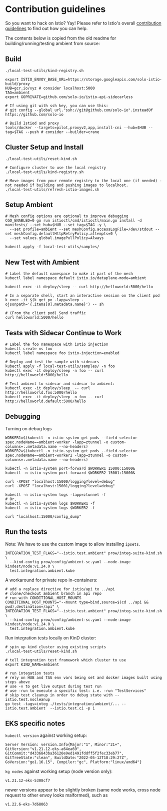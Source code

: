 # Contribution guidelines

So you want to hack on Istio? Yay! Please refer to Istio's overall
[contribution guidelines](https://github.com/istio/community/blob/master/CONTRIBUTING.md)
to find out how you can help.

The contents below is copied from the old readme for building/running/testing ambient from source:

## Build

```shell
./local-test-utils/kind-registry.sh

export ISTIO_ENVOY_BASE_URL=https://storage.googleapis.com/solo-istio-build/proxy
HUB=gcr.io/xyz # consider localhost:5000
TAG=ambient
export GOPRIVATE=github.com/solo-io/istio-api-sidecarless

# If using git with ssh key, you can use this:
# git config --global url."ssh://git@github.com/solo-io".insteadOf https://github.com/solo-io

# Build Istiod and proxy
tools/docker --targets=pilot,proxyv2,app,install-cni --hub=$HUB --tag=$TAG --push # consider --builder=crane
```

## Cluster Setup and Install

```shell
./local-test-utils/reset-kind.sh

# Configure cluster to use the local registry
./local-test-utils/kind-registry.sh

# Move images from your remote registry to the local one (if needed) - not needed if building and pushing images to localhost.
./local-test-utils/refresh-istio-images.sh
```

## Setup Ambient

```shell
# Mesh config options are optional to improve debugging
CGO_ENABLED=0 go run istioctl/cmd/istioctl/main.go install -d manifests/ --set hub=$HUB --set tag=$TAG -y \
  --set profile=ambient --set meshConfig.accessLogFile=/dev/stdout --set meshConfig.defaultHttpRetryPolicy.attempts=0 \
  --set values.global.imagePullPolicy=Always

kubectl apply -f local-test-utils/samples/
```

## New Test with Ambient

```shell
# Label the default namespace to make it part of the mesh
kubectl label namespace default istio.io/dataplane-mode=ambient

kubectl exec -it deploy/sleep -- curl http://helloworld:5000/hello

# In a separate shell, start an interactive session on the client pod
k exec -it $(k get po -lapp=sleep -ojsonpath='{.items[0].metadata.name}') -- sh

# (From the client pod) Send traffic
curl helloworld:5000/hello
```

## Tests with Sidecar Continue to Work

```shell
# Label the foo namespace with istio injection
kubectl create ns foo
kubectl label namespace foo istio-injection=enabled

# Deploy and test the sample with sidecars
kubectl apply -f local-test-utils/samples/ -n foo
kubectl exec -it deploy/sleep -n foo -- curl http://helloworld:5000/hello

# Test ambient to sidecar and sidecar to ambient:
kubectl exec -it deploy/sleep  -- curl  http://helloworld.foo:5000/hello
kubectl exec -it deploy/sleep -n foo -- curl  http://helloworld.default:5000/hello
```

## Debugging

Turning on debug logs

```shell
WORKER1=$(kubectl -n istio-system get pods --field-selector spec.nodeName==ambient-worker -lapp=ztunnel -o custom-columns=:.metadata.name --no-headers)
WORKER2=$(kubectl -n istio-system get pods --field-selector spec.nodeName==ambient-worker2 -lapp=ztunnel -o custom-columns=:.metadata.name --no-headers)

kubectl -n istio-system port-forward $WORKER1 15000:15000&
kubectl -n istio-system port-forward $WORKER2 15001:15000&

curl -XPOST "localhost:15000/logging?level=debug"
curl -XPOST "localhost:15001/logging?level=debug"

kubectl -n istio-system logs -lapp=ztunnel -f
# Or,
kubectl -n istio-system logs $WORKER1 -f
kubectl -n istio-system logs $WORKER2 -f

curl "localhost:15000/config_dump"
```

## Run the tests

Note: We have to use the custom image to allow installing `ipsets`.

```shell
INTEGRATION_TEST_FLAGS="--istio.test.ambient" prow/integ-suite-kind.sh \
  --kind-config prow/config/ambient-sc.yaml --node-image kindest/node:v1.24.0 \
  test.integration.ambient.kube
```

A workaround for private repo in-containers:

```shell
# add a replace directive for istio/api to ../api
# clone/checkout ambient branch in api repo
# run with CONDITIONAL_HOST_MOUNTS
CONDITIONAL_HOST_MOUNTS="--mount type=bind,source=$(cd ../api && pwd),destination=/api" \
INTEGRATION_TEST_FLAGS="--istio.test.ambient" prow/integ-suite-kind.sh \
  --kind-config prow/config/ambient-sc.yaml --node-image kindest/node:v1.24.0 \
  test.integration.ambient.kube
```

Run integration tests locally on KinD cluster:

```shell
# spin up kind cluster using existing scripts
./local-test-utils/reset-kind.sh

# tell integration test framework which cluster to use
export KIND_NAME=ambient

# run integation tests
# rely on HUB and TAG env vars being set and docker images built using steps above
# use -v to get live output during test run
# use -run to execute a specific test: i.e. -run "TestServices"
# skip test cleanup in order to debug state with --istio.test.nocleanup
go test -tags=integ ./tests/integration/ambient/... --istio.test.ambient  --istio.test.ci -p 1
```

## EKS specific notes

`kubectl version` against working setup:

```shell
Server Version: version.Info{Major:"1", Minor:"21+", GitVersion:"v1.21.12-eks-a64ea69", GitCommit:"d4336843ba36120e9ed1491fddff5f2fec33eb77", GitTreeState:"clean", BuildDate:"2022-05-12T18:29:27Z", GoVersion:"go1.16.15", Compiler:"gc", Platform:"linux/amd64"}
```

`kg nodes` against working setup (node version only):

```shell
v1.21.12-eks-5308cf7
```

newer versions appear to be slightly broken (same node works, cross node request to other envoy looks malformed), such as

```shell
v1.22.6-eks-7d68063
```

